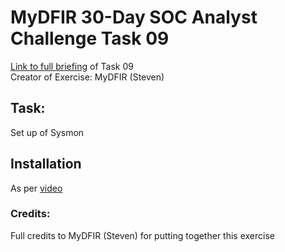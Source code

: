 # MyDFIR 30-Day SOC Analyst Challenge Task 09
[Link to full briefing](https://www.youtube.com/watch?v=nzZY9OSfkeg) of Task 09 </br>
Creator of Exercise: MyDFIR (Steven)

## Task:
Set up of Sysmon

## Installation
As per [video](https://www.youtube.com/watch?v=nzZY9OSfkeg)

### Credits:
Full credits to MyDFIR (Steven) for putting together this exercise
















